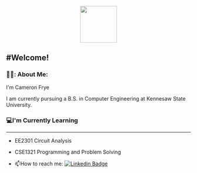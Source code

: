 <div id="header" align="center">
  <img src="https://media.giphy.com/media/l3vR85PnGsBwu1PFK/giphy.gif" width="100"/>
</div>

#Welcome!
---
### 👨‍💻: About Me:
I'm Cameron Frye

I am currently pursuing a B.S. in Computer Engineering at Kennesaw State University.

### 💻I'm Currently Learning
---
- EE2301 Circuit Analysis
- CSE1321 Programming and Problem Solving


- :mailbox:How to reach me: [![Linkedin Badge](https://img.shields.io/badge/-CameronFrye-blue?style=flat&logo=Linkedin&logoColor=white)](linked.com/in/cameronfrye)

<!--
- 👋 Hi, I’m Cameron Frye.
- 👀 I’m interested in ...
- 🌱 I’m currently a student at Kennesaw State University majoring in Computer Engineering.
- 💞️ I’m looking to collaborate on ...
- 📫 How to reach me ...
-->

<!---
powerman592/powerman592 is a ✨ special ✨ repository because its `README.md` (this file) appears on your GitHub profile.
You can click the Preview link to take a look at your changes.
--->
